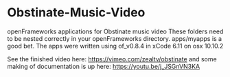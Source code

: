 # Obstinate-Music-Video
openFrameworks applications for Obstinate music video
These folders need to be nested correctly in your openFrameworks directory.  apps/myapps is a good bet.
The apps were written using of_v0.8.4 in xCode 6.11 on osx 10.10.2

See the finished video here: https://vimeo.com/zealtv/obstinate
and some making of documentation is up here: https://youtu.be/j_JSGnVN3KA
